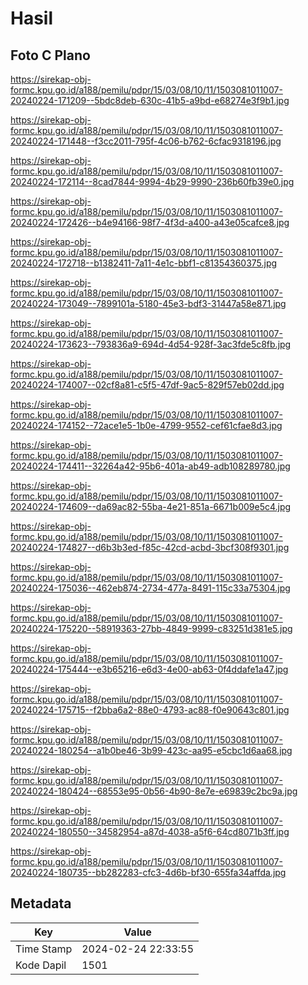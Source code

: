 # Hasil

## Foto C Plano

https://sirekap-obj-formc.kpu.go.id/a188/pemilu/pdpr/15/03/08/10/11/1503081011007-20240224-171209--5bdc8deb-630c-41b5-a9bd-e68274e3f9b1.jpg

https://sirekap-obj-formc.kpu.go.id/a188/pemilu/pdpr/15/03/08/10/11/1503081011007-20240224-171448--f3cc2011-795f-4c06-b762-6cfac9318196.jpg

https://sirekap-obj-formc.kpu.go.id/a188/pemilu/pdpr/15/03/08/10/11/1503081011007-20240224-172114--8cad7844-9994-4b29-9990-236b60fb39e0.jpg

https://sirekap-obj-formc.kpu.go.id/a188/pemilu/pdpr/15/03/08/10/11/1503081011007-20240224-172426--b4e94166-98f7-4f3d-a400-a43e05cafce8.jpg

https://sirekap-obj-formc.kpu.go.id/a188/pemilu/pdpr/15/03/08/10/11/1503081011007-20240224-172718--b1382411-7a11-4e1c-bbf1-c81354360375.jpg

https://sirekap-obj-formc.kpu.go.id/a188/pemilu/pdpr/15/03/08/10/11/1503081011007-20240224-173049--7899101a-5180-45e3-bdf3-31447a58e871.jpg

https://sirekap-obj-formc.kpu.go.id/a188/pemilu/pdpr/15/03/08/10/11/1503081011007-20240224-173623--793836a9-694d-4d54-928f-3ac3fde5c8fb.jpg

https://sirekap-obj-formc.kpu.go.id/a188/pemilu/pdpr/15/03/08/10/11/1503081011007-20240224-174007--02cf8a81-c5f5-47df-9ac5-829f57eb02dd.jpg

https://sirekap-obj-formc.kpu.go.id/a188/pemilu/pdpr/15/03/08/10/11/1503081011007-20240224-174152--72ace1e5-1b0e-4799-9552-cef61cfae8d3.jpg

https://sirekap-obj-formc.kpu.go.id/a188/pemilu/pdpr/15/03/08/10/11/1503081011007-20240224-174411--32264a42-95b6-401a-ab49-adb108289780.jpg

https://sirekap-obj-formc.kpu.go.id/a188/pemilu/pdpr/15/03/08/10/11/1503081011007-20240224-174609--da69ac82-55ba-4e21-851a-6671b009e5c4.jpg

https://sirekap-obj-formc.kpu.go.id/a188/pemilu/pdpr/15/03/08/10/11/1503081011007-20240224-174827--d6b3b3ed-f85c-42cd-acbd-3bcf308f9301.jpg

https://sirekap-obj-formc.kpu.go.id/a188/pemilu/pdpr/15/03/08/10/11/1503081011007-20240224-175036--462eb874-2734-477a-8491-115c33a75304.jpg

https://sirekap-obj-formc.kpu.go.id/a188/pemilu/pdpr/15/03/08/10/11/1503081011007-20240224-175220--58919363-27bb-4849-9999-c83251d381e5.jpg

https://sirekap-obj-formc.kpu.go.id/a188/pemilu/pdpr/15/03/08/10/11/1503081011007-20240224-175444--e3b65216-e6d3-4e00-ab63-0f4ddafe1a47.jpg

https://sirekap-obj-formc.kpu.go.id/a188/pemilu/pdpr/15/03/08/10/11/1503081011007-20240224-175715--f2bba6a2-88e0-4793-ac88-f0e90643c801.jpg

https://sirekap-obj-formc.kpu.go.id/a188/pemilu/pdpr/15/03/08/10/11/1503081011007-20240224-180254--a1b0be46-3b99-423c-aa95-e5cbc1d6aa68.jpg

https://sirekap-obj-formc.kpu.go.id/a188/pemilu/pdpr/15/03/08/10/11/1503081011007-20240224-180424--68553e95-0b56-4b90-8e7e-e69839c2bc9a.jpg

https://sirekap-obj-formc.kpu.go.id/a188/pemilu/pdpr/15/03/08/10/11/1503081011007-20240224-180550--34582954-a87d-4038-a5f6-64cd8071b3ff.jpg

https://sirekap-obj-formc.kpu.go.id/a188/pemilu/pdpr/15/03/08/10/11/1503081011007-20240224-180735--bb282283-cfc3-4d6b-bf30-655fa34affda.jpg


## Metadata

| Key        | Value               |
| ---------- | ------------------- |
| Time Stamp | 2024-02-24 22:33:55 |
| Kode Dapil | 1501                |



